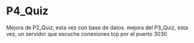# P4_Quiz
Mejora de P2_Quiz, esta vez con base de datos.
mejora del P3_Quiz, esta vez, un servidor que escuche conexiones tcp por el puerto 3030